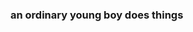 <head>
  <link rel="stylesheet" href="./styles">
</head>

<h3>an ordinary young boy does things</h3>
